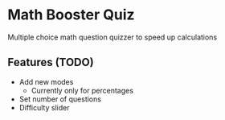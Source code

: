 # Math Booster Quiz
Multiple choice math question quizzer to speed up calculations

## Features (TODO)
- Add new modes
  - Currently only for percentages
- Set number of questions
- Difficulty slider
